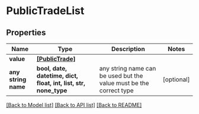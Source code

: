 # PublicTradeList


## Properties
Name | Type | Description | Notes
------------ | ------------- | ------------- | -------------
**value** | [**[PublicTrade]**](PublicTrade.md) |  | 
**any string name** | **bool, date, datetime, dict, float, int, list, str, none_type** | any string name can be used but the value must be the correct type | [optional]

[[Back to Model list]](../README.md#documentation-for-models) [[Back to API list]](../README.md#documentation-for-api-endpoints) [[Back to README]](../README.md)


